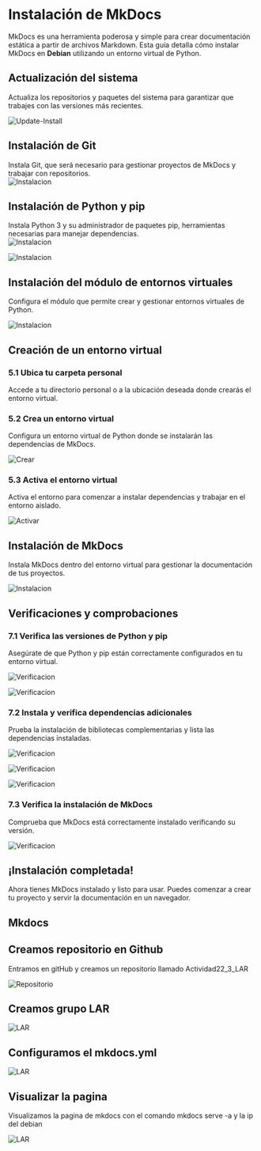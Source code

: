 # Instalación de MkDocs

MkDocs es una herramienta poderosa y simple para crear documentación estática a partir de archivos Markdown. Esta guía detalla cómo instalar MkDocs en **Debian** utilizando un entorno virtual de Python.
##  Actualización del sistema  
Actualiza los repositorios y paquetes del sistema para garantizar que trabajes con las versiones más recientes. 

![Update-Install](/Actividad22_3_LAR/grupo-LAR/docs/imagenes/apt-get-install.PNG "Actualizar")

##  Instalación de Git  
Instala Git, que será necesario para gestionar proyectos de MkDocs y trabajar con repositorios.  
![Instalacion](/Actividad22_3_LAR/grupo-LAR/docs/imagenes/apt-install-git.PNG "Instalacion")

##  Instalación de Python y pip  
Instala Python 3 y su administrador de paquetes pip, herramientas necesarias para manejar dependencias.  
![Instalacion](/Actividad22_3_LAR/grupo-LAR/docs/imagenes/apt-install-python3.PNG "Instalacion")

![Instalacion](/Actividad22_3_LAR/grupo-LAR/docs/imagenes/apt-install-python3-dev-python3-pip.PNG "Instalacion")

##  Instalación del módulo de entornos virtuales  
Configura el módulo que permite crear y gestionar entornos virtuales de Python.  

![Instalacion](/Actividad22_3_LAR/grupo-LAR/docs/imagenes/apt-install-python3.11-venv.PNG "Instalacion")

## Creación de un entorno virtual  

### 5.1 Ubica tu carpeta personal  
Accede a tu directorio personal o a la ubicación deseada donde crearás el entorno virtual.  

### 5.2 Crea un entorno virtual  
Configura un entorno virtual de Python donde se instalarán las dependencias de MkDocs.  

![Crear](/Actividad22_3_LAR/grupo-LAR/docs/imagenes/python3_-m_venv_my-env.PNG "Crear")


### 5.3 Activa el entorno virtual  
Activa el entorno para comenzar a instalar dependencias y trabajar en el entorno aislado.  

![Activar](/Actividad22_3_LAR/grupo-LAR/docs/imagenes/source_my-env-bin-activate.PNG "Activar")



## Instalación de MkDocs  
Instala MkDocs dentro del entorno virtual para gestionar la documentación de tus proyectos.  

![Instalacion](/Actividad22_3_LAR/grupo-LAR/docs/imagenes/pip3-install-mkdocs.PNG "Instalacion") 

## Verificaciones y comprobaciones  

### 7.1 Verifica las versiones de Python y pip  
Asegúrate de que Python y pip están correctamente configurados en tu entorno virtual.  

![Verificacion](/Actividad22_3_LAR/grupo-LAR/docs/imagenes/python3--version.PNG "Verificacion") 

![Verificacion](/Actividad22_3_LAR/grupo-LAR/docs/imagenes/pip3--version.PNG "Verificacion") 


### 7.2 Instala y verifica dependencias adicionales  
Prueba la instalación de bibliotecas complementarias y lista las dependencias instaladas.  

![Verificacion](/Actividad22_3_LAR/grupo-LAR/docs/imagenes/pip3-install-requests.PNG "Verificacion") 

![Verificacion](/Actividad22_3_LAR/grupo-LAR/docs/imagenes/pip3-list.PNG "Verificacion") 

![Verificacion](/Actividad22_3_LAR/grupo-LAR/docs/imagenes/pip3-freeze.PNG "Verificacion") 

### 7.3 Verifica la instalación de MkDocs  
Comprueba que MkDocs está correctamente instalado verificando su versión.  

![Verificacion](/Actividad22_3_LAR/grupo-LAR/docs/imagenes/mkdocs--version.PNG "Verificacion") 

## ¡Instalación completada!  
Ahora tienes MkDocs instalado y listo para usar. Puedes comenzar a crear tu proyecto y servir la documentación en un navegador.  


## Mkdocs 

## Creamos repositorio en Github
Entramos en gitHub y creamos un repositorio llamado Actividad22_3_LAR

![Repositorio](/Actividad22_3_LAR/grupo-LAR/docs/imagenes/crear-repositorio.PNG "Repositorio") 

## Creamos grupo LAR

![LAR](/Actividad22_3_LAR/grupo-LAR/docs/imagenes/mkdocs-grupo-lar.PNG "LAR")

## Configuramos el mkdocs.yml

![LAR](/Actividad22_3_LAR/grupo-LAR/docs/imagenes/mkdocs-yml.PNG "LAR")

## Visualizar la pagina 
Visualizamos la pagina de mkdocs con el comando mkdocs serve -a y la ip del debian

![LAR](/Actividad22_3_LAR/grupo-LAR/docs/imagenes/mkdocs-serve.PNG "LAR")